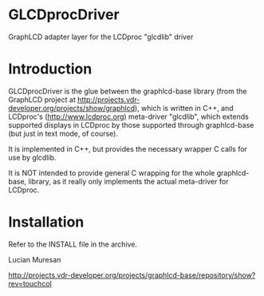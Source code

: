 GLCDprocDriver
==============

GraphLCD adapter layer for the LCDproc "glcdlib" driver

Introduction
============

GLCDprocDriver is the glue between the graphlcd-base library (from the GraphLCD project
at http://projects.vdr-developer.org/projects/show/graphlcd), which is written in C++,
and LCDproc's (http://www.lcdproc.org) meta-driver "glcdlib", which extends supported
displays in LCDproc by those supported through graphlcd-base (but just in text mode, of course).

It is implemented in C++, but provides the necessary wrapper C calls for use by glcdlib.

It is NOT intended to provide general C wrapping for the whole graphlcd-base,
library, as it really only implements the actual meta-driver for LCDproc.

Installation
============
Refer to the INSTALL file in the archive.



Lucian Muresan

http://projects.vdr-developer.org/projects/graphlcd-base/repository/show?rev=touchcol



